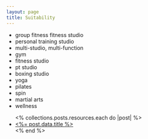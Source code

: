 ```yaml
---
layout: page
title: Suitability
---
```


- group fitness fitness studio
- personal training studio
- multi-studio, multi-function
- gym
- fitness studio
- pt studio
- boxing studio
- yoga
- pilates
- spin
- martial arts
- wellness



<ul>
  <% collections.posts.resources.each do |post| %>
    <li>
      <a href="<%= post.relative_url %>"><%= post.data.title %></a>
    </li>
  <% end %>
</ul>
